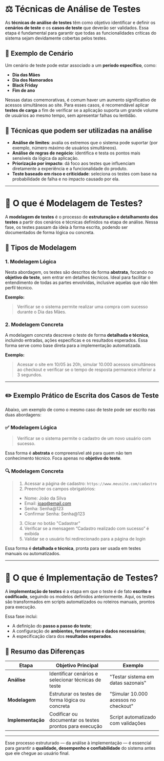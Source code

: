 # ⚖️ Técnicas de Análise de Testes

As **técnicas de análise de testes** têm como objetivo identificar e definir os **cenários de teste** e os **casos de teste** que deverão ser validados. Essa etapa é fundamental para garantir que todas as funcionalidades críticas do sistema sejam devidamente cobertas pelos testes.

## 📅 Exemplo de Cenário

Um cenário de teste pode estar associado a um **período específico**, como:

- **Dia das Mães**
- **Dia dos Namorados**
- **Black Friday**
- **Fim de ano**

Nessas datas comemorativas, é comum haver um aumento significativo de acessos simultâneos ao site. Para esses casos, é recomendável aplicar **testes de carga** a fim de verificar se a aplicação suporta um grande volume de usuários ao mesmo tempo, sem apresentar falhas ou lentidão.

## 🔢 Técnicas que podem ser utilizadas na análise

- **Análise de limites**: avalia os extremos que o sistema pode suportar (por exemplo, número máximo de usuários simultâneos).
- **Análise de regras de negócio**: identifica e testa os pontos mais sensíveis da lógica da aplicação.
- **Priorização por impacto**: dá foco aos testes que influenciam diretamente a experiência e a funcionalidade do produto.
- **Teste baseado em risco e criticidade**: seleciona os testes com base na probabilidade de falha e no impacto causado por ela.

---

# 📑 O que é Modelagem de Testes?

A **modelagem de testes** é o processo de **estruturação e detalhamento dos testes** a partir dos cenários e técnicas definidos na etapa de análise. Nessa fase, os testes passam da ideia à forma escrita, podendo ser documentados de forma lógica ou concreta.

## 📄 Tipos de Modelagem

### 1. Modelagem Lógica

Nesta abordagem, os testes são descritos de forma **abstrata**, focando no **objetivo do teste**, sem entrar em detalhes técnicos. Ideal para facilitar o entendimento de todas as partes envolvidas, inclusive aquelas que não têm perfil técnico.

**Exemplo:**

> Verificar se o sistema permite realizar uma compra com sucesso durante o Dia das Mães.

### 2. Modelagem Concreta

A modelagem concreta descreve o teste de forma **detalhada e técnica**, incluindo entradas, ações específicas e os resultados esperados. Essa forma serve como base direta para a implementação automatizada.

**Exemplo:**

> Acessar o site em 10/05 às 20h, simular 10.000 acessos simultâneos ao checkout e verificar se o tempo de resposta permanece inferior a 3 segundos.

---

## ✏️ Exemplo Prático de Escrita dos Casos de Teste

Abaixo, um exemplo de como o mesmo caso de teste pode ser escrito nas duas abordagens:

### ✅ Modelagem Lógica

> Verificar se o sistema permite o cadastro de um novo usuário com sucesso.

Essa forma é **abstrata** e compreensível até para quem não tem conhecimento técnico. Foca apenas no **objetivo do teste**.

### 🔍 Modelagem Concreta

> 1. Acessar a página de cadastro: `https://www.meusite.com/cadastro`  
> 2. Preencher os campos obrigatórios:  
> - Nome: João da Silva  
> - Email: joao@email.com  
> - Senha: Senha@123  
> - Confirmar Senha: Senha@123  
> 3. Clicar no botão "Cadastrar"  
> 4. Verificar se a mensagem “Cadastro realizado com sucesso” é exibida  
> 5. Validar se o usuário foi redirecionado para a página de login

Essa forma é **detalhada e técnica**, pronta para ser usada em testes manuais ou automatizados.

---

# 📝 O que é Implementação de Testes?

A **implementação de testes** é a etapa em que o teste é de fato **escrito e codificado**, seguindo os modelos definidos anteriormente. Aqui, os testes são transformados em scripts automatizados ou roteiros manuais, prontos para execução.

Essa fase inclui:

- A definição do **passo a passo do teste**;
- A configuração de **ambientes, ferramentas e dados necessários**;
- A especificação clara dos **resultados esperados**.

## 🔄 Resumo das Diferenças

| Etapa             | Objetivo Principal                                      | Exemplo                                 |
|------------------|---------------------------------------------------------|------------------------------------------|
| **Análise**        | Identificar cenários e selecionar técnicas de teste       | "Testar sistema em datas sazonais"       |
| **Modelagem**     | Estruturar os testes de forma lógica ou concreta        | "Simular 10.000 acessos no checkout"     |
| **Implementação**  | Codificar ou documentar os testes prontos para execução | Script automatizado com validações       |

---

Esse processo estruturado — da análise à implementação — é essencial para garantir a **qualidade, desempenho e confiabilidade** do sistema antes que ele chegue ao usuário final.

